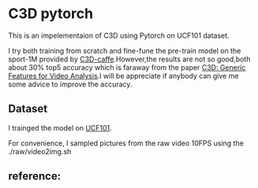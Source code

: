 # C3D  pytorch

This is an impelementaion of C3D using Pytorch on UCF101 dataset.

I try both training from scratch and fine-fune the pre-train model on the sport-1M provided by [C3D-caffe][1].However,the results are not so good,both about 30% top5 accuracy which is faraway from the paper [C3D: Generic Features for Video Analysis][2].I will be appreciate if anybody can give me some advice to improve the accuracy.

## Dataset

I trainged the model on [UCF101][3].

For convenience, I sampled pictures from the raw video 10FPS using the ./raw/video2img.sh

## reference:

[3]: http://crcv.ucf.edu/data/UCF101.php
[1]: https://github.com/facebook/C3D
[2]: http://vlg.cs.dartmouth.edu/c3d/
